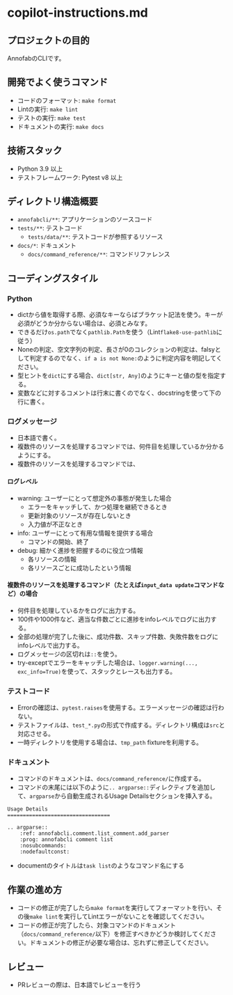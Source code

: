 # copilot-instructions.md

## プロジェクトの目的
AnnofabのCLIです。

## 開発でよく使うコマンド
* コードのフォーマット: `make format`
* Lintの実行: `make lint`
* テストの実行: `make test`
* ドキュメントの実行: `make docs`

## 技術スタック
* Python 3.9 以上
* テストフレームワーク: Pytest v8 以上

## ディレクトリ構造概要

* `annofabcli/**`: アプリケーションのソースコード
* `tests/**`: テストコード
    * `tests/data/**`: テストコードが参照するリソース
* `docs/*`: ドキュメント
    * `docs/command_reference/**`: コマンドリファレンス

## コーディングスタイル

### Python
* dictから値を取得する際、必須なキーならばブラケット記法を使う。キーが必須がどうか分からない場合は、必須とみなす。
* できるだけ`os.path`でなく`pathlib.Path`を使う（Lint`flake8-use-pathlib`に従う）
* Noneの判定、空文字列の判定、長さが0のコレクションの判定は、falsyとして判定するのでなく、`if a is not None:`のように判定内容を明記してください。
* 型ヒントを`dict`にする場合、`dict[str, Any]`のようにキーと値の型を指定する。
* 変数などに対するコメントは行末に書くのでなく、docstringを使って下の行に書く。


### ログメッセージ
* 日本語で書く。
* 複数件のリソースを処理するコマンドでは、何件目を処理しているか分かるようにする。
* 複数件のリソースを処理するコマンドでは、

#### ログレベル
* warning: ユーザーにとって想定外の事態が発生した場合
    * エラーをキャッチして、かつ処理を継続できるとき
    * 更新対象のリソースが存在しないとき
    * 入力値が不正なとき
* info: ユーザーにとって有用な情報を提供する場合
    * コマンドの開始、終了
* debug: 細かく進捗を把握するのに役立つ情報
    * 各リソースの情報
    * 各リソースごとに成功したという情報
    
    
#### 複数件のリソースを処理するコマンド（たとえば`input_data update`コマンドなど）の場合
* 何件目を処理しているかをログに出力する。
* 100件や1000件など、適当な件数ごとに進捗をinfoレベルでログに出力する。
* 全部の処理が完了した後に、成功件数、スキップ件数、失敗件数をログにinfoレベルで出力する。
* ログメッセージの区切れは` :: `を使う。
* try-exceptでエラーをキャッチした場合は、`logger.warning(..., exc_info=True)`を使って、スタックとレースも出力する。


### テストコード
* Errorの確認は、`pytest.raises`を使用する。エラーメッセージの確認は行わない。
* テストファイルは、`test_*.py`の形式で作成する。ディレクトリ構成は`src`と対応させる。
* 一時ディレクトリを使用する場合は、`tmp_path` fixtureを利用する。

### ドキュメント
* コマンドのドキュメントは、`docs/command_reference/`に作成する。
* コマンドの末尾には以下のように`.. argparse::`ディレクティブを追加して、`argparse`から自動生成されるUsage Detailsセクションを挿入する。

```
Usage Details
=================================

.. argparse::
    :ref: annofabcli.comment.list_comment.add_parser
    :prog: annofabcli comment list
    :nosubcommands:
    :nodefaultconst:
```

* documentのタイトルは`task list`のようなコマンド名にする


## 作業の進め方
* コードの修正が完了したら`make format`を実行してフォーマットを行い、その後`make lint`を実行してLintエラーがないことを確認してください。
* コードの修正が完了したら、対象コマンドのドキュメント（`docs/command_reference/`以下）を修正すべきかどうか検討してください。ドキュメントの修正が必要な場合は、忘れずに修正してください。


## レビュー
* PRレビューの際は、日本語でレビューを行う
